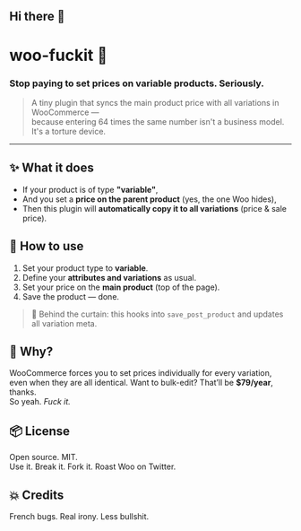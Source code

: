 ## Hi there 👋
# woo-fuckit 🧨
### Stop paying to set prices on variable products. Seriously.

> A tiny plugin that syncs the main product price with all variations in WooCommerce —  
> because entering 64 times the same number isn't a business model. It's a torture device.

---

## ✨ What it does
- If your product is of type **"variable"**,
- And you set a **price on the parent product** (yes, the one Woo hides),
- Then this plugin will **automatically copy it to all variations** (price & sale price).

## 🔧 How to use
1. Set your product type to **variable**.
2. Define your **attributes and variations** as usual.
3. Set your price on the **main product** (top of the page).
4. Save the product — done.

> 🤖 Behind the curtain: this hooks into `save_post_product` and updates all variation meta.

## 🧪 Why?
WooCommerce forces you to set prices individually for every variation,  
even when they are all identical. Want to bulk-edit? That’ll be **$79/year**, thanks.  
So yeah. _Fuck it._

## 📦 License
Open source. MIT.  
Use it. Break it. Fork it. Roast Woo on Twitter.

## 💥 Credits
French bugs. Real irony. Less bullshit.


<!--
**woo-fuckit/woo-fuckit** is a ✨ _special_ ✨ repository because its `README.md` (this file) appears on your GitHub profile.

Here are some ideas to get you started:

- 🔭 I’m currently working on ...
- 🌱 I’m currently learning ...
- 👯 I’m looking to collaborate on ...
- 🤔 I’m looking for help with ...
- 💬 Ask me about ...
- 📫 How to reach me: ...
- 😄 Pronouns: ...
- ⚡ Fun fact: ...
-->
